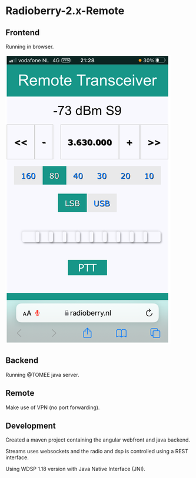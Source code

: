 # Radioberry-2.x-Remote


## Frontend

Running in browser. 

![Radioberry-2.x-Remote](gallery/remote_app_v0_1.PNG)

## Backend

Running @TOMEE java server.

## Remote

Make use of VPN (no port forwarding).

## Development

Created a maven project
  containing the angular webfront and java backend. 
  
Streams uses websockets and the radio and dsp is controlled using a REST interface.

Using WDSP 1.18 version with Java Native Interface (JNI).

